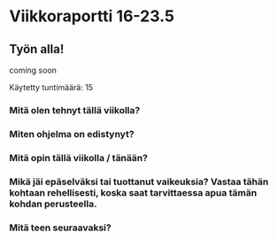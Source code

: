 # Viikkoraportti 16-23.5

## Työn alla!
coming soon

Käytetty tuntimäärä: 15

### Mitä olen tehnyt tällä viikolla?


### Miten ohjelma on edistynyt?


### Mitä opin tällä viikolla / tänään?


### Mikä jäi epäselväksi tai tuottanut vaikeuksia? Vastaa tähän kohtaan rehellisesti, koska saat tarvittaessa apua tämän kohdan perusteella.


### Mitä teen seuraavaksi?

